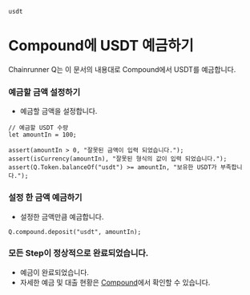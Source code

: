 ```meta-Currency
usdt
```

# Compound에 USDT 예금하기

Chainrunner Q는 이 문서의 내용대로 Compound에서 USDT를 예금합니다.

### 예금할 금액 설정하기

- 예금할 금액을 설정합니다.

```input USDT
// 예금할 USDT 수량
let amountIn = 100;
```

```input-Verify
assert(amountIn > 0, "잘못된 금액이 입력 되었습니다.");
assert(isCurrency(amountIn), "잘못된 형식의 값이 입력 되었습니다.");
assert(Q.Token.balanceOf("usdt") >= amountIn, "보유한 USDT가 부족합니다.");
```

### 설정 한 금액 예금하기

- 설정한 금액만큼 예금합니다.

```taster
Q.compound.deposit("usdt", amountIn);
```

### 모든 Step이 정상적으로 완료되었습니다.

- 예금이 완료되었습니다.
- 자세한 예금 및 대출 현황은 [Compound](https://app.compound.finance/)에서 확인할 수 있습니다.
